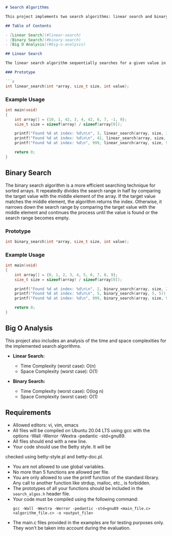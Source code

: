 
```markdown
# Search Algorithms

This project implements two search algorithms: linear search and binary search. The goal of these algorithms is to search for a given value in an array of integers. The project includes the implementation of both algorithms, along with corresponding Big O analysis and example usage.

## Table of Contents

- [Linear Search](#linear-search)
- [Binary Search](#binary-search)
- [Big O Analysis](#big-o-analysis)

## Linear Search

The linear search algorithm sequentially searches for a given value in an array. It iterates through each element of the array and compares it with the target value until a match is found or the end of the array is reached. If the value is found, the algorithm returns the index of the first occurrence. Otherwise, it returns -1.

### Prototype

```c
int linear_search(int *array, size_t size, int value);
```

### Example Usage

```c
int main(void)
{
    int array[] = {10, 1, 42, 3, 4, 42, 6, 7, -1, 9};
    size_t size = sizeof(array) / sizeof(array[0]);

    printf("Found %d at index: %d\n\n", 3, linear_search(array, size, 3));
    printf("Found %d at index: %d\n\n", 42, linear_search(array, size, 42));
    printf("Found %d at index: %d\n", 999, linear_search(array, size, 999));

    return 0;
}
```

## Binary Search

The binary search algorithm is a more efficient searching technique for sorted arrays. It repeatedly divides the search range in half by comparing the target value with the middle element of the array. If the target value matches the middle element, the algorithm returns the index. Otherwise, it narrows down the search range by comparing the target value with the middle element and continues the process until the value is found or the search range becomes empty.

### Prototype

```c
int binary_search(int *array, size_t size, int value);
```

### Example Usage

```c
int main(void)
{
    int array[] = {0, 1, 2, 3, 4, 5, 6, 7, 8, 9};
    size_t size = sizeof(array) / sizeof(array[0]);

    printf("Found %d at index: %d\n\n", 2, binary_search(array, size, 2));
    printf("Found %d at index: %d\n\n", 5, binary_search(array, 5, 5));
    printf("Found %d at index: %d\n", 999, binary_search(array, size, 999));

    return 0;
}
```

## Big O Analysis

This project also includes an analysis of the time and space complexities for the implemented search algorithms.

- **Linear Search:**
  - Time Complexity (worst case): O(n)
  - Space Complexity (worst case): O(1)

- **Binary Search:**
  - Time Complexity (worst case): O(log n)
  - Space Complexity (worst case): O(1)

## Requirements

- Allowed editors: vi, vim, emacs
- All files will be compiled on Ubuntu 20.04 LTS using gcc with the options -Wall -Werror -Wextra -pedantic -std=gnu89.
- All files should end with a new line.
- Your code should use the Betty style. It will be

 checked using betty-style.pl and betty-doc.pl.
- You are not allowed to use global variables.
- No more than 5 functions are allowed per file.
- You are only allowed to use the printf function of the standard library. Any call to another function like strdup, malloc, etc., is forbidden.
- The prototypes of all your functions should be included in the `search_algos.h` header file.
- Your code must be compiled using the following command:
  ```
  gcc -Wall -Wextra -Werror -pedantic -std=gnu89 <main_file.c> <algorithm_file.c> -o <output_file>
  ```
- The main.c files provided in the examples are for testing purposes only. They won't be taken into account during the evaluation.
